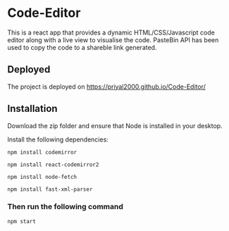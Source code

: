 # Code-Editor
This is a react app that provides a dynamic HTML/CSS/Javascript code editor along with a live view to visualise the code. PasteBin API has been used to copy the code to a shareble link generated.

## Deployed 
The project is deployed on 
https://priyal2000.github.io/Code-Editor/


## Installation
Download the zip folder and ensure that Node is installed in your desktop.

Install the following dependencies:
<pre><code>npm install codemirror
</code></pre>

<pre><code>npm install react-codemirror2</pre></code>

<pre><code>npm install node-fetch</pre></code>

<pre><code>npm install fast-xml-parser</pre></code>

### Then run the following command

<pre><code>npm start</pre></code>

